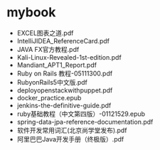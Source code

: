 # mybook

- EXCEL图表之道.pdf	
- IntelliJIDEA_ReferenceCard.pdf	
- JAVA FX官方教程.pdf	
- Kali-Linux-Revealed-1st-edition.pdf	
- Mandiant_APT1_Report.pdf	
- Ruby on Rails 教程-05111300.pdf	
- RubyonRails5中文版.pdf	
- deployopenstackwithpuppet.pdf	
- docker_practice.epub	
- jenkins-the-definitive-guide.pdf	
- ruby基础教程（中文第四版）-01121529.epub	
- spring-data-jpa-reference-documentation.pdf
- 软件开发常用词汇(北京尚学堂发布).pdf
- 阿里巴巴Java开发手册（终极版）.pdf
